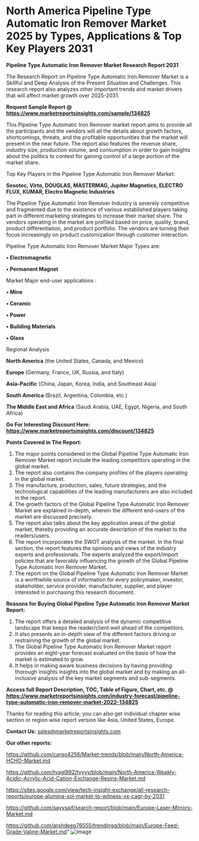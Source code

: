 # North America Pipeline Type Automatic Iron Remover Market 2025 by Types, Applications & Top Key Players 2031

<strong>Pipeline Type Automatic Iron Remover Market Research Report 2031</strong>

The Research Report on Pipeline Type Automatic Iron Remover Market is a Skillful and Deep Analysis of the Present Situation and Challenges. This research report also analyzes other important trends and market drivers that will affect market growth over 2025-2031.

<strong>Request Sample Report @ <a href=https://www.marketreportsinsights.com/sample/134825>https://www.marketreportsinsights.com/sample/134825</a></strong>

This Pipeline Type Automatic Iron Remover market report aims to provide all the participants and the vendors will all the details about growth factors, shortcomings, threats, and the profitable opportunities that the market will present in the near future. The report also features the revenue share, industry size, production volume, and consumption in order to gain insights about the politics to contest for gaining control of a large portion of the market share.

Top Key Players in the Pipeline Type Automatic Iron Remover Market:

<strong>Sesotec, Virto, DOUGLAS, MASTERMAG, Jupiter Magnetics, ELECTRO FLUX, KUMAR, Electro Magnetic Industries</strong>

The Pipeline Type Automatic Iron Remover Industry is severely competitive and fragmented due to the existence of various established players taking part in different marketing strategies to increase their market share. The vendors operating in the market are profiled based on price, quality, brand, product differentiation, and product portfolio. The vendors are turning their focus increasingly on product customization through customer interaction.

Pipeline Type Automatic Iron Remover Market Major Types are:

<strong>• Electromagnetic

• Permanent Magnet</strong>

Market Major end-user applications :

<strong>• Mine

• Ceramic

• Power

• Building Materials

• Glass</strong>

Regional Analysis

</u><strong><b>North America</b></strong> (the United States, Canada, and Mexico)

<strong><b>Europe </b></strong>(Germany, France, UK, Russia, and Italy)

<strong><b>Asia-Pacific</b></strong> (China, Japan, Korea, India, and Southeast Asia)

<strong><b>South America</b></strong> (Brazil, Argentina, Colombia, etc.)

<strong><b>The Middle East and Africa</b></strong> (Saudi Arabia, UAE, Egypt, Nigeria, and South Africa)

<strong>Go For Interesting Discount Here: <a href=https://www.marketreportsinsights.com/discount/134825>https://www.marketreportsinsights.com/discount/134825</a></strong>

<strong>Points Covered in The Report:</strong>
<ol>
  <li>The major points considered in the Global Pipeline Type Automatic Iron Remover Market report include the leading competitors operating in the global market.</li>
  <li>The report also contains the company profiles of the players operating in the global market.</li>
  <li>The manufacture, production, sales, future strategies, and the technological capabilities of the leading manufacturers are also included in the report.</li>
  <li>The growth factors of the Global Pipeline Type Automatic Iron Remover Market are explained in-depth, wherein the different end-users of the market are discussed precisely.</li>
  <li>The report also talks about the key application areas of the global market, thereby providing an accurate description of the market to the readers/users.</li>
  <li>The report incorporates the SWOT analysis of the market. In the final section, the report features the opinions and views of the industry experts and professionals. The experts analyzed the export/import policies that are favorably influencing the growth of the Global Pipeline Type Automatic Iron Remover Market.</li>
  <li>The report on the Global Pipeline Type Automatic Iron Remover Market is a worthwhile source of information for every policymaker, investor, stakeholder, service provider, manufacturer, supplier, and player interested in purchasing this research document.</li>
</ol>
<strong>Reasons for Buying Global Pipeline Type Automatic Iron Remover Market Report:</strong>

<ol>
  <li>The report offers a detailed analysis of the dynamic competitive landscape that keeps the reader/client well ahead of the competitors.</li>
  <li>It also presents an in-depth view of the different factors driving or restraining the growth of the global market.</li>
  <li>The Global Pipeline Type Automatic Iron Remover Market report provides an eight-year forecast evaluated on the basis of how the market is estimated to grow.</li>
  <li>It helps in making aware business decisions by having providing thorough insights insights into the global market and by making an all-inclusive analysis of the key market segments and sub-segments.</li>
</ol>
<strong>Access full Report Description, TOC, Table of Figure, Chart, etc. @ <a href=https://www.marketreportsinsights.com/industry-forecast/pipeline-type-automatic-iron-remover-market-2022-134825>https://www.marketreportsinsights.com/industry-forecast/pipeline-type-automatic-iron-remover-market-2022-134825</a></strong>


Thanks for reading this article; you can also get individual chapter wise section or region wise report version like Asia, United States, Europe.

<strong>Contact Us:</strong>
sales@marketreportsinsights.com

<strong>Our other reports:</strong>

<a href=https://github.com/cargo4256/Market-trends/blob/main/North-America-HCHO-Market.md>https://github.com/cargo4256/Market-trends/blob/main/North-America-HCHO-Market.md</a>

<a href=https://github.com/tyagi992/tyyyy/blob/main/North-America-Weakly-Acidic-Acrylic-Acid-Cation-Exchange-Resins-Market.md>https://github.com/tyagi992/tyyyy/blob/main/North-America-Weakly-Acidic-Acrylic-Acid-Cation-Exchange-Resins-Market.md</a>

<a href=https://sites.google.com/view/tech-insight-exchange/all-research-reports/europe-alumina-sol-market-to-witness-xx-cagr-by-2031>https://sites.google.com/view/tech-insight-exchange/all-research-reports/europe-alumina-sol-market-to-witness-xx-cagr-by-2031</a>

<a href=https://github.com/sayysaif/search-report/blob/main/Europe-Laser-Mirrors-Market.md>https://github.com/sayysaif/search-report/blob/main/Europe-Laser-Mirrors-Market.md</a>

<a href=https://github.com/arshdeep76555/trendingg/blob/main/Europe-Feed-Grade-Valine-Market.md>https://github.com/arshdeep76555/trendingg/blob/main/Europe-Feed-Grade-Valine-Market.md</a>"
![image](https://github.com/user-attachments/assets/dffd0e44-aaaa-48a6-83f4-1374e089def9)
